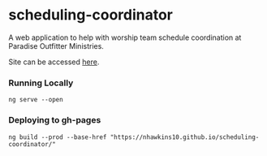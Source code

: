 # scheduling-coordinator

A web application to help with worship team schedule coordination at Paradise Outfitter Ministries.

Site can be accessed [here](https://nhawkins10.github.io/scheduling-coordinator/).

### Running Locally
`ng serve --open `

### Deploying to gh-pages
` ng build --prod --base-href "https://nhawkins10.github.io/scheduling-coordinator/" `
